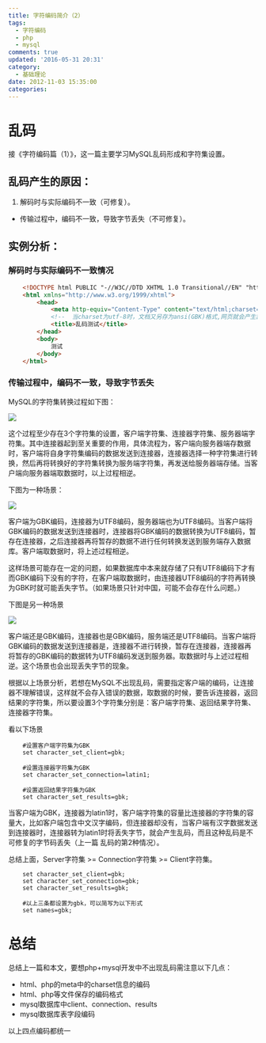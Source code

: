 ```yaml
---
title: 字符编码简介（2）
tags:
  - 字符编码
  - php
  - mysql
comments: true
updated: '2016-05-31 20:31'
category:
  - 基础理论
date: 2012-11-03 15:35:00
categories:
---
```



# 乱码
 接《字符编码篇（1）》，这一篇主要学习MySQL乱码形成和字符集设置。
## 乱码产生的原因：

1. 解码时与实际编码不一致（可修复）。
* 传输过程中，编码不一致，导致字节丢失（不可修复）。


## 实例分析：
### 解码时与实际编码不一致情况
```html
	<!DOCTYPE html PUBLIC "-//W3C//DTD XHTML 1.0 Transitional//EN" "http://www.w3.org/TR/xhtml1/DTD/xhtml1-transitional.dtd">
	<html xmlns="http://www.w3.org/1999/xhtml">
		<head>
			<meta http-equiv="Content-Type" content="text/html;charset=utf-8" />
			<!--  当charset为utf-8时，文档又另存为ansi(GBK)格式,网页就会产生乱码  -->
			<title>乱码测试</title>
		</head>
		<body>
			测试
		</body>
	</html>	
```

<!-- more -->

### 传输过程中，编码不一致，导致字节丢失

MySQL的字符集转换过程如下图：

![](http://i4.buimg.com/6bf790095fbfd6c9.png)

这个过程至少存在3个字符集的设置，客户端字符集、连接器字符集、服务器端字符集。其中连接器起到至关重要的作用，具体流程为，客户端向服务器端存数据时，客户端将自身字符集编码的数据发送到连接器，连接器选择一种字符集进行转换，然后再将转换好的字符集转换为服务端字符集，再发送给服务器端存储。当客户端向服务器端取数据时，以上过程相逆。

下图为一种场景：

![](http://i4.buimg.com/67c434c38ee3d18d.png)

客户端为GBK编码，连接器为UTF8编码，服务器端也为UTF8编码。当客户端将GBK编码的数据发送到连接器时，连接器将GBK编码的数据转换为UTF8编码，暂存在连接器，之后连接器再将暂存的数据不进行任何转换发送到服务端存入数据库。客户端取数据时，将上述过程相逆。

这样场景可能存在一定的问题，如果数据库中本来就存储了只有UTF8编码下才有而GBK编码下没有的字符，在客户端取数据时，由连接器UTF8编码的字符再转换为GBK时就可能丢失字节。（如果场景只针对中国，可能不会存在什么问题。）

 

下图是另一种场景

![](http://i4.buimg.com/1943cd1fedd611d1.png)

客户端还是GBK编码，连接器也是GBK编码，服务端还是UTF8编码。当客户端将GBK编码的数据发送到连接器是，连接器不进行转换，暂存在连接器，连接器再将暂存的GBK编码的数据转为UTF8编码发送到服务器。取数据时与上述过程相逆。这个场景也会出现丢失字节的现象。

 

根据以上场景分析，若想在MySQL不出现乱码，需要指定客户端的编码，让连接器不理解错误，这样就不会存入错误的数据，取数据的时候，要告诉连接器，返回结果的字符集，所以要设置3个字符集分别是：客户端字符集、返回结果字符集、连接器字符集。

看以下场景

```
	#设置客户端字符集为GBK
	set character_set_client=gbk;
	
	#设置连接器字符集为GBK
	set character_set_connection=latin1;
	
	#设置返回结果字符集为GBK
	set character_set_results=gbk;
```

当客户端为GBK，连接器为latin1时，客户端字符集的容量比连接器的字符集的容量大，比如客户端包含中文汉字编码，但连接器却没有，当客户端有汉字数据发送到连接器时，连接器转为latin1时将丢失字节，就会产生乱码，而且这种乱码是不可修复的字节码丢失（上一篇 乱码的第2种情况）。

总结上面，Server字符集 >= Connection字符集 >= Client字符集。


```
	set character_set_client=gbk;
	set character_set_connection=gbk;
	set character_set_results=gbk;

	#以上三条都设置为gbk，可以简写为以下形式
	set names=gbk;
```
   

# 总结
总结上一篇和本文，要想php+mysql开发中不出现乱码需注意以下几点：

* html、php的meta中的charset信息的编码
* html、php等文件保存的编码格式
* mysql数据库中client、connection、results
* mysql数据库表字段编码

以上四点编码都统一
